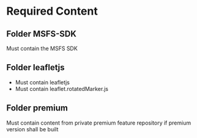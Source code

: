 # Required Content

## Folder MSFS-SDK

Must contain the MSFS SDK

## Folder leafletjs

- Must contain leafletjs
- Must contain leaflet.rotatedMarker.js

## Folder premium

Must contain content from private premium feature repository if premium version shall be built